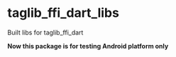 # taglib_ffi_dart_libs

Built libs for taglib_ffi_dart

**Now this package is for testing Android platform only**

